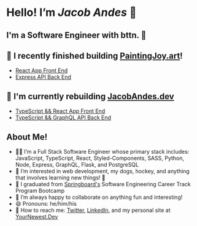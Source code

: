 # Hello! I’m ***Jacob Andes*** 👋

## I'm a Software Engineer with bttn. 🎉

## 👷 I recently finished building [PaintingJoy.art](https://www.paintingjoy.art)!

- [React App Front End](https://www.github.com/booshja/Painting-Joy-frontend)
- [Express API Back End](https://www.github.com/booshja/Painting-Joy-backend)

## 👷 I'm currently rebuilding [JacobAndes.dev](https://www.jacobandes.dev)

- [TypeScript && React App Front End](https://github.com/booshja/portfolio_v3_TS_React)
- [TypeScript && GraphQL API Back End](https://github.com/booshja/portfolio_v3_TS_GraphQL)

## About Me!

- 🧑‍💻 I’m a Full Stack Software Engineer whose primary stack includes: JavaScript, TypeScript, React, Styled-Components, SASS, Python, Node, Express, GraphQL, Flask, and PostgreSQL
- 👀  I’m interested in web development, my dogs, hockey, and anything that involves learning new things! 📖
- 🌱 I graduated from [Springboard's](https://www.springboard.com/) Software Engineering Career Track Program Bootcamp
- 🧩 I’m always happy to collaborate on anything fun and interesting!
- 😄 Pronouns: he/him/his
- 💬 How to reach me: [Twitter](https://www.twitter.com/booshja), [LinkedIn](https://www.linkedin.com/in/jacobandes), and my personal site at [YourNewest.Dev](https://www.yournewest.dev)
